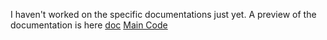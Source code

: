 I haven't worked on the specific documentations just yet.
A preview of the documentation is here [doc](doc/stock.md)
[Main Code](src/stockTest.py)
